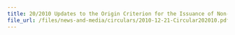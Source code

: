 ```yaml
---
title: 20/2010 Updates to the Origin Criterion for the Issuance of Non-Preferential (Ordinary) Certificate of Origin (CO)
file_url: /files/news-and-media/circulars/2010-12-21-Circular202010.pdf
---
```


